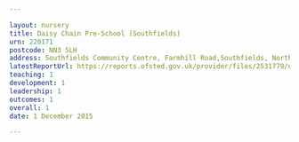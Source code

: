 ```yaml
---

layout: nursery
title: Daisy Chain Pre-School (Southfields)
urn: 220171
postcode: NN3 5LH
address: Southfields Community Centre, Farmhill Road,Southfields, Northampton, Northamptonshire, NN3 5LH
latestReportUrl: https://reports.ofsted.gov.uk/provider/files/2531779/urn/220171.pdf
teaching: 1
development: 1
leadership: 1
outcomes: 1
overall: 1
date: 1 December 2015

---
```

